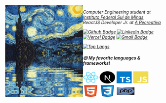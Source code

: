 <img align="left" width="50%" src="van.gif"/>

<p><em>Computer Engineering student at <a href="https://portal.pcs.ifsuldeminas.edu.br/">Instituto Federal Sul de Minas</a></br> ReactJS Developer Jr. at <a href="https://arecreativa.com.br/">A Recreativa</a></p>

[![Github Badge](https://img.shields.io/badge/-Github-000?style=flat-square&logo=Github&logoColor=white&link=https://github.com/azevgabriel)](https://github.com/azevgabriel)
[![Linkedin Badge](https://img.shields.io/badge/-LinkedIn-blue?style=flat-square&logo=Linkedin&logoColor=white&link=https://www.linkedin.com/in/azevgabriel/)](https://www.linkedin.com/in/azevgabriel/)
[![Vercel Badge](https://img.shields.io/badge/-Vercel-blueviolet?style=flat-square&logo=Vercel&link=https://https://vercel.com/azevgabriel/)](https://vercel.com/azevgabriel/)
[![Gmail Badge](https://img.shields.io/badge/-Gmail-c14438?style=flat-square&logo=Gmail&logoColor=white&link=mailto:azevgabriel@gmail.com)](mailto:azevgabriel@gmail.com)

[![Top Langs](https://github-readme-stats.vercel.app/api/top-langs/?username=azevgabriel)](https://github.com/azevgabriel/github-readme-stats)

<h4>😊 My favorite languages & frameworks!</h4>
<div style="display: inline_block">
<img align="center" alt="ReactJS" height="40" width="50" src="https://raw.githubusercontent.com/devicons/devicon/master/icons/react/react-original.svg">
<img align="center" alt="NextJS" height="40" width="50" src="https://github.com/devicons/devicon/blob/master/icons/nextjs/nextjs-original.svg">
<img align="center" alt="TypeScript" height="40" width="50" src="https://raw.githubusercontent.com/devicons/devicon/master/icons/typescript/typescript-plain.svg">
<img align="center" alt="JavaScript" height="40" width="50" src="https://raw.githubusercontent.com/devicons/devicon/master/icons/javascript/javascript-plain.svg">
<img align="center" alt="HTML5" height="40" width="50" src="https://raw.githubusercontent.com/devicons/devicon/master/icons/html5/html5-original.svg">
<img align="center" alt="CSS3" height="40" width="50" src="https://raw.githubusercontent.com/devicons/devicon/master/icons/css3/css3-original.svg">
<img align="center" alt="PHP" height="50" width="60" src="https://raw.githubusercontent.com/devicons/devicon/master/icons/php/php-original.svg">
</div>

